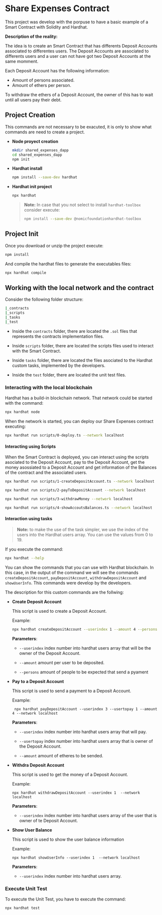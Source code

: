 # Share Expenses Contract

This project was develop with the porpuse to have a basic example of a Smart Contract with Solidity and Hardhat.

**Description of the reality:**

The idea is to create an Smart Contract that has differents Deposit Accounts associated to differentes users. The Deposit Accounts are associated to differents users and a user can not have got two Deposit Accounts at the same momment.

Each Deposit Account has the following information:

- Amount of persons associated.
- Amount of ethers per person.

To withdraw the ethers of a Deposit Account, the owner of this has to wait until all users pay their debt.

## Project Creation

This commands are not necessary to be exacuted, it is only to show what commands are need to create a project.

- **Node proyect creation**

  ```bash
  mkdir shared_expenses_dapp
  cd shared_expenses_dapp
  npm init
  ```

- **Hardhat install**
  ```bash
  npm install --save-dev hardhat
  ```
- **Hardhat init project**
  ```bash
  npx hardhat
  ```
  > **Note:** In case that you not select to install `hardhat-toolbox` consider execute:
  >
  > ```bash
  > npm install --save-dev @nomicfoundationhardhat-toolbox
  > ```

## Project Init

Once you download or unzip the project execute:

```bash
npm install
```

And compile the hardhat files to generate the executables files:

```bash
npx hardhat compile
```

## Working with the local network and the contract

Consider the following folder structure:

```bash
|_contracts
|_scripts
|_tasks
|_test
```

- Inside the `contracts` folder, there are located the `.sol` files that represents the contracts implementation files.

- Inside `scripts` folder, there are located the scripts files used to interact with the Smart Contract.

- Inside `tasks` folder, there are located the files asociated to the Hardhat custom tasks, implemented by the developers.

- Inside the `test` folder, there are located the unit test files.

### Interacting with the local blockchain

Hardhat has a build-in blockchain network. That network could be started with the command:

```bash
npx hardhat node
```

When the network is started, you can deploy our Share Expenses contract executing:

```bash
npx hardhat run scripts/0-deploy.ts --network localhost
```

#### Interacting using Scripts

When the Smart Contract is deployed, you can interact using the scripts asociated to the Deposit Account, pay to the Deposit Account, get the money asossiated to a Deposit Account and get information of the Balances of the contract and the associated users.

```bash
npx hardhat run scripts/1-createDepositAccount.ts --network localhost

npx hardhat run scripts/2-payToDepositAccount --network localhost

npx hardhat run scripts/3-withdrawMoney --network localhost

npx hardhat run scripts/4-showAccoutsBalances.ts --network localhost
```

#### Interaction using tasks

> **Note:** to make the use of the task simpler, we use the index of the users into the Hardhat users array. You can use the values from 0 to 19.

If you execute the command:

```bash
npx hardhat --help
```

You can show the commands that you can use with Hardhat blockchain. In this case, in the output of the command we will see the commands `createDepositAccount`, `payDepositAccount`, `withdrawDepositAccount` and `showUserInfo`. This commands were develop by the developers.

The description for this custom commands are the follwing:

- **Create Deposit Account**

  This script is used to create a Deposit Account.

  Example:

  ```bash
  npx hardhat createDepositAccount --userindex 1 --amount 4 --persons 5--network localhost
  ```

  **Parameters**:

  - `--userindex` index number into hardhat users array that will be the owner of the Deposit Account.

  - `--amount` amount per user to be deposited.

  - `--persons` amount of people to be expected that send a pyament

- **Pay to a Deposit Account**

  This script is used to send a payment to a Deposit Account.

  Example:

  ```
   npx hardhat payDepositAccount --userindex 3 --usertopay 1 --amount 4 --network localhost
  ```

  **Parameters**:

  - `--userindex` index number into hardhat users array that will pay.

  - `--usertopay` index number into hardhat users array that is owner of the Deposit Account.

  - `--amount` amount of etheres to be sended.

- **Withdra Deposit Account**

  This script is used to get the money of a Deposit Account.

  Example:

  ```
  npx hardhat withdrawDepositAccount --userindex 1  --network localhost
  ```

  **Parameters**:

  - `--userindex` index number into hardhat users array of the user that is owner of te Deposit Account.

- **Show User Balance**

  This script is used to show the user balance information

  Example:

  ```
  npx hardhat showUserInfo --userindex 1  --network localhost
  ```

  **Parameters**:

  - `--userindex` index number into hardhat users array.

### Execute Unit Test

To execute the Unit Test, you have to execute the command:

```bash
npx hardhat test
```
